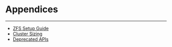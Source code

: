 # Appendices

---

* [ZFS Setup Guide](zfs-guide.md)
* [Cluster Sizing](cluster-sizing.md)
* [Deprecated APIs](deprecated-apis.md)
